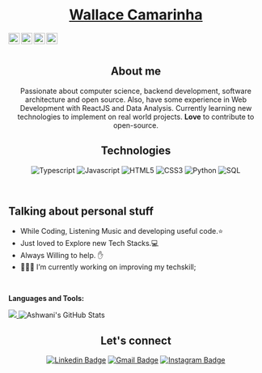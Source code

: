<div align="center">

# <a href="https://www.linkedin.com/in/wallace-camarinha/">Wallace Camarinha</a>

<a href="twitter">
  <img align="left" alt="Wall's Twitter" width="22px" src="https://cdn.jsdelivr.net/npm/simple-icons@v3/icons/twitter.svg" />
</a>
<a href="https://www.linkedin.com/in/wallace-camarinha/">
  <img align="left" alt="Wall's Linkdein" width="22px" src="https://cdn.jsdelivr.net/npm/simple-icons@v3/icons/linkedin.svg" />
</a>
<a href="https://github.com/wallace-camarinha"> 
  <img align="left" alt="Wall's Github" width="22px" src="https://cdn.jsdelivr.net/npm/simple-icons@v3/icons/github.svg" />
</a>
<a href="https://www.instagram.com/wallbsp/">
  <img align="left" alt="Wall's Instagram" width="22px" src="https://cdn.jsdelivr.net/npm/simple-icons@v3/icons/instagram.svg" />
</a>

<br/>
<br/>



## About me
   Passionate about computer science, backend development, software architecture and open source. Also, have some experience in Web Development with ReactJS and Data Analysis. Currently learning new technologies to implement on real world projects. **Love** to contribute to open-source.



## Technologies

![Typescript](https://img.shields.io/badge/-Typescript-000000?style=flat&logo=typescript)
![Javascript](https://img.shields.io/badge/-Javascript-000000?style=flat&logo=javascript)
![HTML5](https://img.shields.io/badge/-HTML5-000000?style=flat&logo=html5)
![CSS3](https://img.shields.io/badge/-CSS-000000?style=flat&logo=css3)
![Python](https://img.shields.io/badge/-Python-000000?style=flat&logo=python)
![SQL](https://img.shields.io/badge/-SQL-000000?style=flat&logo=mysql)

</div>
<br>

## Talking about personal stuff
- While Coding, Listening Music and developing useful code.⭐️
- Just loved to Explore new Tech Stacks.💻
- Always Willing to help. ✋
- 👨🏽‍💻 I’m currently working on improving my techskill;

<br>

**Languages and Tools:**  

<!-- <code><img height="50" src="https://pytorch.org/assets/images/pytorch-logo.png"></code>
<code><img height="50" src="https://raw.githubusercontent.com/github/explore/80688e429a7d4ef2fca1e82350fe8e3517d3494d/topics/tensorflow/tensorflow.png"></code>
<code><img height="50" src="https://raw.githubusercontent.com/github/explore/80688e429a7d4ef2fca1e82350fe8e3517d3494d/topics/python/python.png"></code>
<code><img height="50" src="https://raw.githubusercontent.com/github/explore/80688e429a7d4ef2fca1e82350fe8e3517d3494d/topics/git/git.png"></code>
<code><img height="50" src="https://raw.githubusercontent.com/github/explore/80688e429a7d4ef2fca1e82350fe8e3517d3494d/topics/terminal/terminal.png"></code>
<code><img height="50" src="https://cdn.jsdelivr.net/npm/simple-icons@3.4.0/icons/kaggle.svg"></code>
<code><img height="50" src="https://cdn.jsdelivr.net/npm/simple-icons@3.4.0/icons/heroku.svg"></code>
 -->


<a href="https://github.com/wallace-camarinha">
  <img src="https://github-readme-stats.vercel.app/api/top-langs/?username=wallace-camarinha&theme=radical"/>
</a>



<img src="https://github-readme-stats.vercel.app/api?username=wallace-camarinha&&show_icons=true&theme=radical&line_height=27&v=5" alt="Ashwani's GitHub Stats" />

<div align="center">

##  Let's connect
[![Linkedin Badge](https://img.shields.io/badge/-Wall-blue?style=flat-square&logo=Linkedin&logoColor=white&link=https://www.linkedin.com/in/wallace-camarinha/)](https://www.linkedin.com/in/wallace-camarinha/) [![Gmail Badge](https://img.shields.io/badge/-wallace.camarinha@gmail.com-c14438?style=flat-square&logo=Gmail&logoColor=white&link=mailto:wallace.camarinha@gmail.com)](mailto:wallace.camarinha@gmail.com) [![Instagram Badge](https://img.shields.io/badge/-@Wall-e4405f?style=flat-square&labelColor=f94877&logo=instagram&logoColor=white&link=https://www.instagram.com/wallbsp/)](https://www.instagram.com/wallbsp/)

</div>
